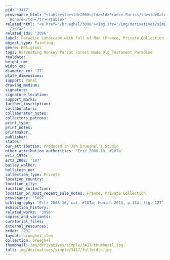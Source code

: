 ```yaml
---
pid: '3417'
provenance_html: "<table><tr><td>2008</td><td>France Paris</td><td>Galerie d'Art St.
  Honoré</td></tr></table>"
related_html: "<a href='/brueghel/3096'><img src='/img/derivatives/simple/3096/thumbnail.jpg'
  /></a>"
related_ids: '3096'
label: Paradise Landscape with Fall of Man (France, Private Collection)
object_type: Painting
genre: Religious
tags: Harvesting Monkey Parrot Forest Nude Old_Testament Paradise
realdate:
height_cm:
width_cm:
diameter_cm: '27'
plate_dimensions:
support: Panel
drawing_medium:
signature:
signature_location:
support_marks:
further_inscription:
collaborators:
collaborator_notes:
collectors_patrons:
print_type:
print_notes:
printmaker:
publisher:
states:
our_attribution: Produced in Jan Brueghel's Studio
other_attribution_authorities: 'Ertz 2008-10, #187a'
ertz_1979:
ertz_2008: '187'
bailey_walker:
hollstein_no:
collection_type: Private
location_country:
location_city:
location_collection:
location_or_most_recent_sale_notes: France, Private Collection
provenance: '5697'
bibliography: 'Ertz 2008-10, cat. #187a; Munich 2013, p.154, fig. 127'
exhibition_history:
related_works: '3096'
copies_and_variants:
curatorial_files:
external_resources:
order: '291'
layout: brueghel_item
collection: brueghel
thumbnail: img/derivatives/simple/3417/thumbnail.jpg
full: img/derivatives/simple/3417/fullwidth.jpg
---
```


